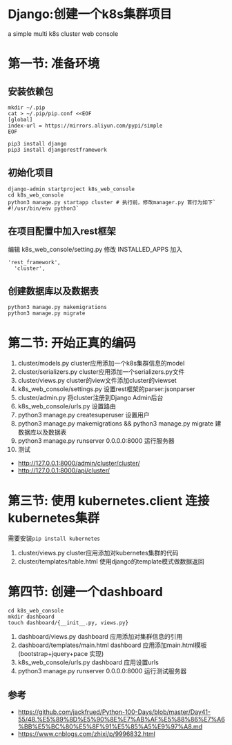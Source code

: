 # Django:创建一个k8s集群项目

a simple multi k8s cluster web console

# 第一节: 准备环境

## 安装依赖包

```
mkdir ~/.pip
cat > ~/.pip/pip.conf <<EOF
[global]
index-url = https://mirrors.aliyun.com/pypi/simple
EOF

pip3 install django
pip3 install djangorestframework 
```

## 初始化项目

```
django-admin startproject k8s_web_console
cd k8s_web_console
python3 manage.py startapp cluster # 执行前，修改manager.py 首行为如下` #!/usr/bin/env python3`
```

## 在项目配置中加入rest框架

编辑 k8s_web_console/setting.py 修改 INSTALLED_APPS 加入

```
'rest_framework',
  'cluster',
```
## 创建数据库以及数据表

```
python3 manage.py makemigrations
python3 manage.py migrate
```

# 第二节: 开始正真的编码

1. cluster/models.py           cluster应用添加一个k8s集群信息的model
2. cluster/serializers.py      cluster应用添加一个serializers.py文件
3. cluster/views.py            cluster的view文件添加cluster的viewset 
4. k8s_web_console/settings.py 设置rest框架的parser:jsonparser
5. cluster/admin.py            将cluster注册到Django Admin后台
6. k8s_web_console/urls.py                                         设置路由
7. python3 manage.py createsuperuser                               设置用户
8. python3 manage.py makemigrations && python3 manage.py migrate   建数据库以及数据表
9. python3 manage.py runserver 0.0.0.0:8000                        运行服务器
10. 测试
  * http://127.0.0.1:8000/admin/cluster/cluster/ 
  * http://127.0.0.1:8000/api/cluster/

# 第三节: 使用 kubernetes.client 连接kubernetes集群

需要安装`pip install kubernetes`

1. cluster/views.py                cluster应用添加对kubernetes集群的代码
2. cluster/templates/table.html    使用django的template模式做数据返回 

# 第四节: 创建一个dashboard

```
cd k8s_web_console
mkdir dashboard
touch dashboard/{__init__.py, views.py}
```
1. dashboard/views.py                          dashboard 应用添加对集群信息的引用
2. dashboard/templates/main.html               dashboard 应用添加main.html模板(bootstrap+jquery+pace 实现)
3. k8s_web_console/urls.py                     dashboard 应用设置urls
4. python3 manage.py runserver 0.0.0.0:8000    运行测试服务器

## 参考
* https://github.com/jackfrued/Python-100-Days/blob/master/Day41-55/48.%E5%89%8D%E5%90%8E%E7%AB%AF%E5%88%86%E7%A6%BB%E5%BC%80%E5%8F%91%E5%85%A5%E9%97%A8.md
* https://www.cnblogs.com/zhixi/p/9996832.html
